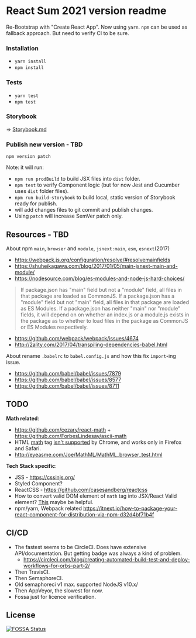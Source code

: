 # React Sum 2021 version readme

Re-Bootstrap with "Create React App". Now using `yarn`. `npm` can be used as fallback approach. But need to verify CI to be sure.

### Installation

- `yarn install`
- `npm install`

### Tests

- `yarn test`
- `npm test`

### Storybook

=> [Storybook.md](./.storybook/README.md)

### Publish new version - TBD

`npm version patch`

Note: it will run:

- `npm run prodBuild` to build JSX files into `dist` folder.
- `npm test` to verify Component logic (but for now Jest and Cucumber uses `dist` folder files).
- `npm run build-storybook` to build local, static version of Storybook ready for publish.
- will add changes files to git commit and publish changes.
- Using `patch` will increase SemVer patch only.

## Resources - TBD

About npm `main`, `browser` and `module`, `jsnext:main`, `esm`, `esnext`(2017)

- https://webpack.js.org/configuration/resolve/#resolvemainfields
- https://shuheikagawa.com/blog/2017/01/05/main-jsnext-main-and-module/
- https://nodesource.com/blog/es-modules-and-node-js-hard-choices/

> If package.json has "main" field but not a "module" field, all files in that package are loaded as CommonJS.
> If a package.json has a "module" field but not "main" field, all files in that package are loaded as ES Modules.
> If a package.json has neither "main" nor "module" fields, it will depend on on whether an index.js or a module.js exists in the package as to whether to load files in the package as CommonJS or ES Modules respectively.

- https://github.com/webpack/webpack/issues/4674
- http://2ality.com/2017/04/transpiling-dependencies-babel.html

About rename `.babelrc` to `babel.config.js` and how this fix `import`-ing issue.

- https://github.com/babel/babel/issues/7879
- https://github.com/babel/babel/issues/8577
- https://github.com/babel/babel/issues/8711

## TODO

**Math related**:

- https://github.com/cezary/react-math + https://github.com/ForbesLindesay/ascii-math
- HTML [math](https://developer.mozilla.org/en-US/docs/Web/MathML/Element/math) tag [isn't supported](https://caniuse.com/#search=mathml) by Chrome, and works only in Firefox and Safari.
- http://eyeasme.com/Joe/MathML/MathML_browser_test.html

**Tech Stack specific**:

- JSS - https://cssinjs.org/
- Styled Component?
- ReactCSS - https://github.com/casesandberg/reactcss
- How to convert valid DOM element of `math` tag into JSX/React Valid element? [This](https://medium.com/javascript-inside/transforming-elements-in-react-8e411c0f1bba) maybe be helpful.
- npm/yarn, Webpack related https://itnext.io/how-to-package-your-react-component-for-distribution-via-npm-d32d4bf71b4f

## CI/CD

- The fastest seems to be CircleCI. Does have extensive API/documentation. But getting badge was always a kind of problem.
  - https://circleci.com/blog/creating-automated-build-test-and-deploy-workflows-for-orbs-part-2/
- Then TravisCI.
- Then SemaphoreCI.
- Old semaphoreci v1 max. supported NodeJS v10.x/
- Then AppVeyor, the slowest for now.
- Fossa just for licence verification.

## License

[![FOSSA Status](https://app.fossa.io/api/projects/git%2Bgithub.com%2Falundiak%2Freact-sum.svg?type=large)](https://app.fossa.io/projects/git%2Bgithub.com%2Falundiak%2Freact-sum?ref=badge_large)
